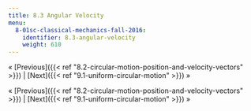 ```yaml
---
title: 8.3 Angular Velocity
menu:
  8-01sc-classical-mechanics-fall-2016:
    identifier: 8.3-angular-velocity
    weight: 610
---
```

« [Previous]({{< ref "8.2-circular-motion-position-and-velocity-vectors" >}}) | [Next]({{< ref "9.1-uniform-circular-motion" >}}) »

« [Previous]({{< ref "8.2-circular-motion-position-and-velocity-vectors" >}}) | [Next]({{< ref "9.1-uniform-circular-motion" >}}) »
